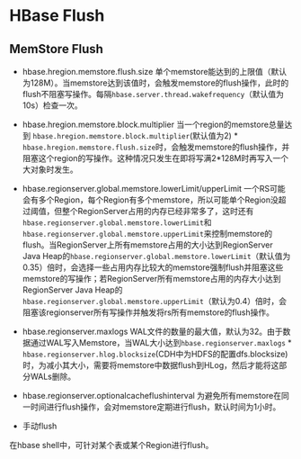 # HBase Flush

## MemStore Flush

- hbase.hregion.memstore.flush.size
单个memstore能达到的上限值（默认为128M）。当memstore达到该值时，会触发memstore的flush操作，此时的flush不阻塞写操作。每隔`hbase.server.thread.wakefrequency`（默认值为10s）检查一次。

- hbase.hregion.memstore.block.multiplier
当一个region的memstore总量达到 `hbase.hregion.memstore.block.multiplier`(默认值为2) * `hbase.hregion.memstore.flush.size`时，会触发memstore的flush操作，并阻塞这个region的写操作。这种情况只发生在即将写满2*128M时再写入一个大对象时发生。

- hbase.regionserver.global.memstore.lowerLimit/upperLimit
一个RS可能会有多个Region，每个Region有多个memstore，所以可能单个Region没超过阈值，但整个RegionServer占用的内存已经非常多了，这时还有`hbase.regionserver.global.memstore.lowerLimit`和`hbase.regionserver.global.memstore.upperLimit`来控制memstore的flush。当RegionServer上所有memstore占用的大小达到RegionServer Java Heap的`hbase.regionserver.global.memstore.lowerLimit`（默认值为0.35）倍时，会选择一些占用内存比较大的memstore强制flush并阻塞这些memstore的写操作；若RegionServer所有memstore占用的内存大小达到RegionServer Java Heap的`hbase.regionserver.global.memstore.upperLimit`（默认为0.4）倍时，会阻塞该regionserver所有写操作并触发将rs所有memstore的flush操作。

- hbase.regionserver.maxlogs
WAL文件的数量的最大值，默认为32。由于数据通过WAL写入Memstore，当WAL大小达到`hbase.regionserver.maxlogs` * `hbase.regionserver.hlog.blocksize`(CDH中为HDFS的配置dfs.blocksize)时，为减小其大小，需要将memstore中数据flush到HLog，然后才能将这部分WALs删除。

- hbase.regionserver.optionalcacheflushinterval
为避免所有memstore在同一时间进行flush操作，会对memstore定期进行flush，默认时间为1小时。

- 手动flush

在hbase shell中，可针对某个表或某个Region进行flush。



 
